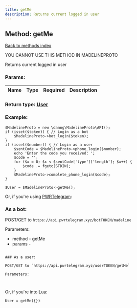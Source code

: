 ```yaml
---
title: getMe
description: Returns current logged in user
---
```

## Method: getMe  
[Back to methods index](index.md)


YOU CANNOT USE THIS METHOD IN MADELINEPROTO


Returns current logged in user

### Params:

| Name     |    Type       | Required | Description |
|----------|:-------------:|:--------:|------------:|


### Return type: [User](../types/User.md)

### Example:


```
$MadelineProto = new \danog\MadelineProto\API();
if (isset($token)) { // Login as a bot
    $MadelineProto->bot_login($token);
}
if (isset($number)) { // Login as a user
    $sentCode = $MadelineProto->phone_login($number);
    echo 'Enter the code you received: ';
    $code = '';
    for ($x = 0; $x < $sentCode['type']['length']; $x++) {
        $code .= fgetc(STDIN);
    }
    $MadelineProto->complete_phone_login($code);
}

$User = $MadelineProto->getMe();
```

Or, if you're using [PWRTelegram](https://pwrtelegram.xyz):

### As a bot:

POST/GET to `https://api.pwrtelegram.xyz/botTOKEN/madeline`

Parameters:

* method - getMe
* params - 

```

### As a user:

POST/GET to `https://api.pwrtelegram.xyz/userTOKEN/getMe`

Parameters:



```

Or, if you're into Lua:

```
User = getMe({})
```

